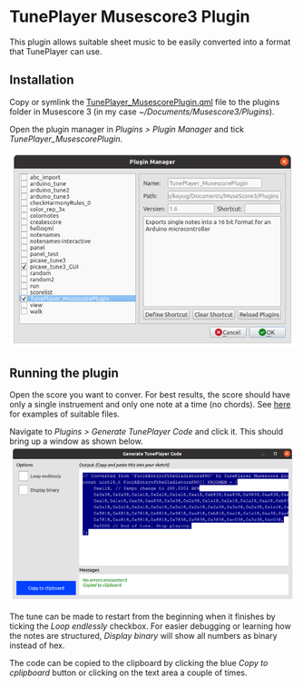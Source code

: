 # TunePlayer Musescore3 Plugin
This plugin allows suitable sheet music to be easily converted into a format that TunePlayer can use.

## Installation
Copy or symlink the [TunePlayer_MusescorePlugin.qml](TunePlayer_MusescorePlugin.qml) file to the plugins folder in Musescore 3 (in my case *~/Documents/Musescore3/Plugins*). 

Open the plugin manager in *Plugins > Plugin Manager* and tick *TunePlayer_MusescorePlugin*.

![Musescore plugin manager screenshot](images/MusescorePluginManager.png)

## Running the plugin
Open the score you want to conver. For best results, the score should have only a single instruement and only one note at a time (no chords). See [here](songs) for examples of suitable files.

Navigate to *Plugins > Generate TunePlayer Code* and click it. This should bring up a window as shown below.
![Screenshot of the plugin window](images/MusescorePluginScreenshot.png)

The tune can be made to restart from the beginning when it finishes by ticking the *Loop endlessly* checkbox. For easier debugging or learning how the notes are structured, *Display binary* will show all numbers as binary instead of hex.

The code can be copied to the clipboard by clicking the blue *Copy to cplipboard* button or clicking on the text area a couple of times.